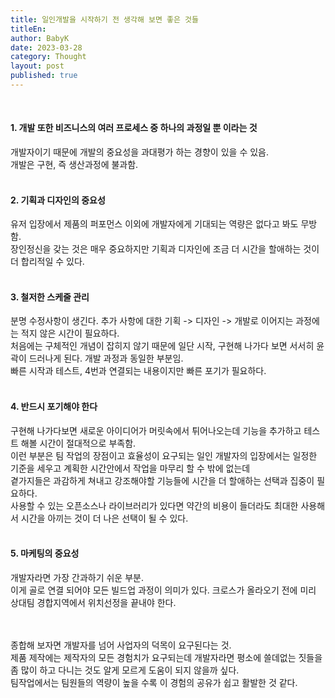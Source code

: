 ```yaml
---
title: 일인개발을 시작하기 전 생각해 보면 좋은 것들
titleEn:
author: BabyK
date: 2023-03-28
category: Thought
layout: post
published: true
---
```

<br>

#### 1. 개발 또한 비즈니스의 여러 프로세스 중 하나의 과정일 뿐 이라는 것
   개발자이기 때문에 개발의 중요성을 과대평가 하는 경향이 있을 수 있음.  
   개발은 구현, 즉 생산과정에 불과함.  
<br>

#### 2. 기획과 디자인의 중요성  
   유저 입장에서 제품의 퍼포먼스 이외에 개발자에게 기대되는 역량은 없다고 봐도 무방함.  
   장인정신을 갖는 것은 매우 중요하지만 기획과 디자인에 조금 더 시간을 할애하는 것이 더 합리적일 수 있다.  
<br>

#### 3. 철저한 스케줄 관리  
   분명 수정사항이 생긴다. 추가 사항에 대한 기획 -> 디자인 -> 개발로 이어지는 과정에는 적지 않은 시간이 필요하다.  
   처음에는 구체적인 개념이 잡히지 않기 때문에 일단 시작, 구현해 나가다 보면 서서히 윤곽이 드러나게 된다. 개발 과정과 동일한 부분임.  
   빠른 시작과 테스트, 4번과 연결되는 내용이지만 빠른 포기가 필요하다.  
<br>

#### 4. 반드시 포기해야 한다  
   구현해 나가다보면 새로운 아이디어가 머릿속에서 튀어나오는데 기능을 추가하고 테스트 해볼 시간이 절대적으로 부족함.  
   이런 부분은 팀 작업의 장점이고 효율성이 요구되는 일인 개발자의 입장에서는 일정한 기준을 세우고 계획한 시간안에서 작업을 마무리 할 수 밖에 없는데  
   곁가지들은 과감하게 쳐내고 강조해야할 기능들에 시간을 더 할애하는 선택과 집중이 필요하다.  
   사용할 수 있는 오픈소스나 라이브러리가 있다면 약간의 비용이 들더라도 최대한 사용해서 시간을 아끼는 것이 더 나은 선택이 될 수 있다.  
<br>

#### 5. 마케팅의 중요성   
   개발자라면 가장 간과하기 쉬운 부분.  
   이게 골로 연결 되어야 모든 빌드업 과정이 의미가 있다. 크로스가 올라오기 전에 미리 상대팀 경합지역에서 위치선정을 끝내야 한다.  
<br>
<br>

종합해 보자면 개발자를 넘어 사업자의 덕목이 요구된다는 것.  
제품 제작에는 제작자의 모든 경험치가 요구되는데 개발자라면 평소에 쓸데없는 짓들을 좀 많이 하고 다니는 것도 알게 모르게 도움이 되지 않을까 싶다.  
팀작업에서는 팀원들의 역량이 높을 수록 이 경험의 공유가 쉽고 활발한 것 같다.  